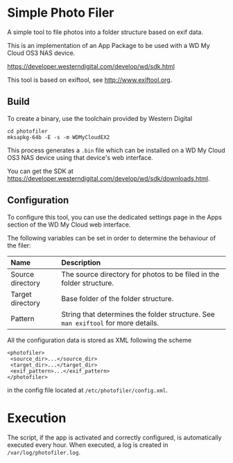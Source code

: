 # Simple Photo Filer
A simple tool to file photos into a folder structure based on exif data.

This is an implementation of an App Package to be used with a WD My Cloud OS3 NAS device.

https://developer.westerndigital.com/develop/wd/sdk.html

This tool is based on exiftool, see http://www.exiftool.org.

## Build
To create a binary, use the toolchain provided by Western Digital

```
cd photofiler
mksapkg-64b -E -s -m WDMyCloudEX2
```

This process generates a `.bin` file which can be installed on a WD My Cloud OS3 NAS device using 
that device's web interface.

You can get the SDK at https://developer.westerndigital.com/develop/wd/sdk/downloads.html. 

## Configuration

To configure this tool, you can use the dedicated settings page in the Apps section of the WD My Cloud web interface.

The following variables can be set in order to determine the behaviour of the filer:

| Name             | Description                                                                       |
|:-----------------|:----------------------------------------------------------------------------------|
| Source directory | The source directory for photos to be filed in the folder structure.              |
| Target directory | Base folder of the folder structure.                                              |
| Pattern          | String that determines the folder structure. See `man exiftool` for more details. |

 All the configuration data is stored as XML following the scheme

 ```
 <photofiler>
  <source_dir>...</source_dir>
  <target_dir>...</target_dir>
  <exif_pattern>...</exif_pattern>
 </photofiler>
 ```

 in the config file located at `/etc/photofiler/config.xml`.

# Execution

The script, if the app is activated and correctly configured, is automatically executed every hour. When executed, a log is created in `/var/log/photofiler.log`.